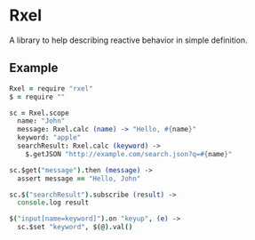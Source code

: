 # Rxel

A library to help describing reactive behavior in simple definition.

## Example

```coffeescript
Rxel = require "rxel"
$ = require ""

sc = Rxel.scope
  name: "John"
  message: Rxel.calc (name) -> "Hello, #{name}"
  keyword: "apple"
  searchResult: Rxel.calc (keyword) ->
    $.getJSON "http://example.com/search.json?q=#{name}"

sc.$get("message").then (message) ->
  assert message == "Hello, John"

sc.$("searchResult").subscribe (result) ->
  console.log result

$("input[name=keyword]").on "keyup", (e) ->
  sc.$set "keyword", $(@).val()

```

